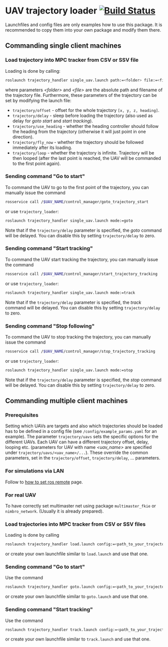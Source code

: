 # UAV trajectory loader [![Build Status](https://travis-ci.com/ctu-mrs/trajectory_loader.svg?branch=master)](https://travis-ci.com/ctu-mrs/trajectory_loader)

Launchfiles and config files are only examples how to use this package. It is recommended to copy them into your own package and modify them there.

## Commanding single client machines

### Load trajectory into MPC tracker from CSV or SSV file

Loading is done by calling:
```bash
roslaunch trajectory_handler single_uav.launch path:=<folder> file:=<file>
```
where parameters *\<folder\>* and *\<file\>* are the absolute path and filename of the trajectory file.
Furthermore, these parameters of the trajectory can be set by modifying the launch file:
* `trajectory/offset`       - offset for the whole trajectory `[x, y, z, heading]`.
* `trajectory/delay`        - sleep before loading the trajectory (also used as delay for *goto start* and *start tracking*).
* `trajectory/use_heading`  - whether the heading controller should follow the heading from the trajectory (otherwise it will just point in one direction).
* `trajectory/fly_now`      - whether the trajectory should be followed immediately after its loading. 
* `trajectory/loop`         - whether the trajectory is infinite. Trajectory will be then looped (after the last point is reached, the UAV will be commanded to the first point again).

### Sending command "Go to start"

To command the UAV to go to the first point of the trajectory, you can manually issue the command
```bash
rosservice call /$UAV_NAME/control_manager/goto_trajectory_start
```
or use `trajectory_loader`:
```bash
roslaunch trajectory_handler single_uav.launch mode:=goto
```
Note that if the `trajectory/delay` parameter is specified, the *goto* command will be delayed. You can disable this by setting `trajectory/delay` to zero.

### Sending command "Start tracking"

To command the UAV start tracking the trajectory, you can manually issue the command
```bash
rosservice call /$UAV_NAME/control_manager/start_trajectory_tracking
```
or use `trajectory_loader`:
```bash
roslaunch trajectory_handler single_uav.launch mode:=track
```
Note that if the `trajectory/delay` parameter is specified, the *track* command will be delayed. You can disable this by setting `trajectory/delay` to zero.

### Sending command "Stop following"

To command the UAV to stop tracking the trajectory, you can manually issue the command
```bash
rosservice call /$UAV_NAME/control_manager/stop_trajectory_tracking
```
or use `trajectory_loader`:
```bash
roslaunch trajectory_handler single_uav.launch mode:=stop
```
Note that if the `trajectory/delay` parameter is specified, the *stop* command will be delayed. You can disable this by setting `trajectory/delay` to zero.

## Commanding multiple client machines

### Prerequisites 

Setting which UAVs are targets and also which trajectories should be loaded has to be defined in a config file (see `/config/example_params.yaml` for an example).
The parameter `trajectory/uavs` sets the specific options for the different UAVs.
Each UAV can have a different trajectory offset, delay, looping etc. (parameters for UAV with name *\<uav_name\>* are specified under `trajectory/uavs/<uav_name>/...`).
These override the common parameters, set in the `trajectory/offset`, `trajectory/delay`, ... parameters.

### For simulations via LAN
Follow to [how to set ros remote](https://mrs.felk.cvut.cz/gitlab/uav/uav_core/wikis/ros_remote) page.

### For real UAV
To have correctly set multimaster net using package `multimaster_fkie` or `nimbro_network`. (Usually it is already prepared).

### Load trajectories into MPC tracker from CSV or SSV files

Loading is done by calling
```bash
roslaunch trajectory_handler load.launch config:=<path_to_your_trajectories_config>
```
or create your own launchfile similar to `load.launch` and use that one.

### Sending command "Go to start"

Use the command
```bash
roslaunch trajectory_handler goto.launch config:=<path_to_your_trajectories_config>
```
or create your own launchfile similar to `goto.launch` and use that one.

### Sending command "Start tracking"

Use the command
```bash
roslaunch trajectory_handler track.launch config:=<path_to_your_trajectories_config>
```
or create your own launchfile similar to `track.launch` and use that one.

